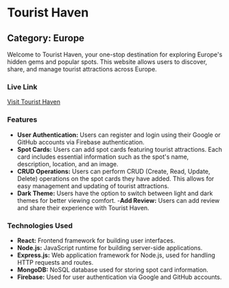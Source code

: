 # Tourist Haven

## Category: Europe

Welcome to Tourist Haven, your one-stop destination for exploring Europe's hidden gems and popular spots. This website allows users to discover, share, and manage tourist attractions across Europe.

### Live Link
[Visit Tourist Haven](https://b9a10-tourist-haven.web.app/)

### Features
- **User Authentication:** Users can register and login using their Google or GitHub accounts via Firebase authentication.
- **Spot Cards:** Users can add spot cards featuring tourist attractions. Each card includes essential information such as the spot's name, description, location, and an image.
- **CRUD Operations:** Users can perform CRUD (Create, Read, Update, Delete) operations on the spot cards they have added. This allows for easy management and updating of tourist attractions.
- **Dark Theme:** Users have the option to switch between light and dark themes for better viewing comfort.
-**Add Review:** Users can add review and share their experience with Tourist Haven.

### Technologies Used
- **React:** Frontend framework for building user interfaces.
- **Node.js:** JavaScript runtime for building server-side applications.
- **Express.js:** Web application framework for Node.js, used for handling HTTP requests and routes.
- **MongoDB:** NoSQL database used for storing spot card information.
- **Firebase:** Used for user authentication via Google and GitHub accounts.
